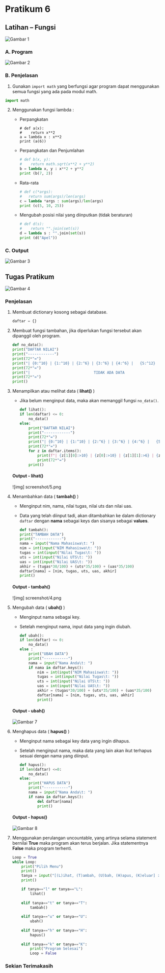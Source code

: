 # Pratikum 6

## Latihan – Fungsi

![Gambar 1](screenshot/1.png)

### A. Program

![Gambar 2](screenshot/2.png)

### B. Penjelasan

1. Gunakan `import math` yang berfungsi agar program dapat menggunakan semua fungsi yang ada pada modul math. 

```python
import math
```

2. Menggunakan fungsi lambda :

	* Perpangkatan
        ```pyhton
        # def a(x):
        #    return x**2
        a = lambda x : x**2
        print (a(6))
        ```
    * Perpangkatan dan Penjumlahan
        ```python
        # def b(x, y):
        #    return math.sqrt(x**2 + y**2)
        b = lambda x, y : x**2 + y**2
        print (b(7, 2))
        ```
    * Rata-rata
        ```python
        # def c(*args):
        #   return sum(args)/len(args)
        c = lambda *args : sum(args)/len(args)
        print (c(5, 10, 25))
        ```
    * Mengubah posisi nilai yang diinputkan (tidak beraturan) 
        ```python
        # def d(s):
        #    return "".join(set(s))
        d = lambda s : "".join(set(s))
        print (d("Apel"))
        ```

### C. Output

![Gambar 3](screenshot/3.png)

## Tugas Pratikum

![Gambar 4](screenshot/9.png)

### Penjelasan

1. Membuat dictionary kosong sebagai database.

    ```python
    daftar = {}
    ```
2. Membuat fungsi tambahan, jika diperlukan fungsi tersebut akan dipanggil oleh program.

    ```python
    def no_data():
    print("DAFTAR NILAI")
    print("------------")
    print(72*"=")
    print("| {0:^10} | {1:^10} | {2:^6} | {3:^6} | {4:^6} |   {5:^12}  |".format("NIM", "NAMA", "TUGAS", "UTS", "UAS", "NILAI AKHIR"))
    print(72*"=")
    print("|                             TIDAK ADA DATA                           |")
    print(72*"=")
    print()
    ```

3. Menampilkan atau melihat data ( **lihat()** )
    * Jika belum menginput data, maka akan memanggil fungsi `no_data()`.

        ```python
        def lihat():
        if len(daftar) <= 0:
            no_data()
        else:
            print("DAFTAR NILAI")
            print("------------")
            print(72*"=")
            print("| {0:^10} | {1:^10} | {2:^6} | {3:^6} | {4:^6} |   {5:^12}  |".format("NIM", "NAMA", "TUGAS", "UTS", "UAS", "NILAI AKHIR"))
            print(72*"=")
            for z in daftar.items():
                print(f"| {z[1][0]:>10} | {z[0]:>10} | {z[1][1]:>6} | {z[1][2]:>6} | {z[1][3]:>6} |   {z[1][4]:>12}  |") 
                print(72*"=")
            print()
        ```
    #### Output - lihat()

    ![img] screenshot/5.png

4. Menambahkan data ( **tambah()** )
    * Menginput nim, nama, nilai tugas, nilai uts dan nilai uas.
    * Data yang telah diinput tadi, akan ditambahkan ke dalam dictionary `daftar` dengan **nama** sebagai keys dan sisanya sebagai **values**.

        ```python
        def tambah():
        print("TAMBAH DATA")
        print("------------")
        nama = input("Nama Mahasiswa\t: ")
        nim = int(input("NIM Mahasiswa\t: "))
        tugas = int(input("Nilai Tugas\t: "))
        uts = int(input("Nilai UTS\t: "))
        uas = int(input("Nilai UAS\t: "))
        akhir = (tugas*30/100) + (uts*35/100) + (uas*35/100)
        daftar[nama] = [nim, tugas, uts, uas, akhir]
        print()
        ```
    #### Output - tambah()

    ![img] screenshot/4.png

5. Mengubah data ( **ubah()** )
    * Menginput nama sebagai key.
    * Setelah menginput nama, input data yang ingin diubah. 

        ```python
        def ubah():
        if len(daftar) <= 0:
            no_data()
        else :
            print("UBAH DATA")
            print("-----------")
            nama = input("Nama Anda\t: ")
            if nama in daftar.keys():
                nim = int(input("NIM Mahasiswa\t: "))
                tugas = int(input("Nilai Tugas\t: "))
                uts = int(input("Nilai UTS\t: "))
                uas = int(input("Nilai UAS\t: "))
                akhir = (tugas*30/100) + (uts*35/100) + (uas*35/100)
                daftar[nama] = [nim, tugas, uts, uas, akhir] 
                print()
        ```
    #### Output - ubah()

    ![Gambar 7](screenshot/6.png)

6. Menghapus data ( **hapus()** )
    * Menginput nama sebagai key data yang ingin dihapus.
    * Setelah menginput nama, maka data yang lain akan ikut terhapus sesuai dengan nama yang diinput.

        ```python
        def hapus():
        if len(daftar) <=0:
            no_data()
        else:
            print("HAPUS DATA")
            print("-----------")
            nama = input("Nama Anda\t: ")
            if nama in daftar.keys():
                del daftar[nama]
                print()
        ```
    #### Output - hapus()

    ![Gambar 8](screenshot/7.png)

6. Menggunakan perulangan uncountable, yang artinya selama statement bernilai **True** maka program akan terus berjalan. Jika statementnya **False** maka program terhenti.

    ```python
    Loop = True
    while Loop:
        print("Pilih Menu")
        print()
        tanya = input("[(L)ihat, (T)ambah, (U)bah, (H)apus, (K)eluar] : ")
        print()

        if tanya=="l" or tanya=="L":
            lihat()
        
        elif tanya=="t" or tanya=="T":
            tambah()
        
        elif tanya=="u" or tanya=="U":
            ubah()
        
        elif tanya=="h" or tanya=="H":
            hapus()
        
        elif tanya=="k" or tanya=="K":
            print("Program Selesai")
            Loop = False
    ```
### Sekian Terimakasih
